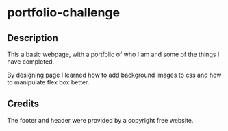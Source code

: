 # portfolio-challenge

## Description 

This a basic webpage, with a portfolio of who I am and some of the things I have completed. 

By designing page I learned how to add background images to css and how to manipulate flex box better.

## Credits
The footer and header were provided by a copyright free website.